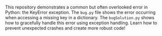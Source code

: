 This repository demonstrates a common but often overlooked error in Python: the KeyError exception.  The `bug.py` file shows the error occurring when accessing a missing key in a dictionary. The `bugSolution.py` shows how to gracefully handle this error using exception handling.  Learn how to prevent unexpected crashes and create more robust code!